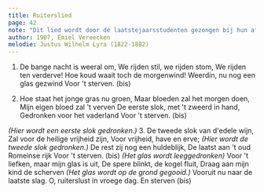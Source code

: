```yaml
---
title: Ruiterslied
page: 42
note: "Dit lied wordt door de laatstejaarsstudenten gezongen bij hun afscheid als actief clublid. Ze hebben een vol glas bij d hand, dat ze tijdens het lied in drie slokken ledigen. bijhet zingen van 'scherven' wordt het lege glas aan diggelen gegooid. Naar het Duitse 'Reiterlied', 1841, van Georg Herweg (1817-1875)"
author: 1907, Emiel Vereecken
melodie: Justus Wilhelm Lyra (1822-1882)
---
```


1. De bange nacht is weeral om,
We rijden stil, we rijden stom,
We rijden ten verderve!
Hoe koud waait toch de morgenwind!
Weerdin, nu nog een glas gezwind
Voor 't sterven. (bis)

2. Hoe staat het jonge gras nu groen,
Maar bloeden zal het morgen doen,
Mijn eigen bloed zal 't verven
De eerste slok, met 't zweerd in hand,
Gedronken voor het vaderland
Voor 't sterven. (bis)

_(Hier wordt een eerste slok gedronken.)_
3. De tweede slok van d'edele wijn,
Zal voor de heilige vrijheid zijn,
Voor vrijheid, have en erve;
_(Hier wordt de tweede slok gedronken.)_
De rest zij nog een huldeblijk,
De laatst aan 't oud Romeinse rijk
Voor 't sterven. (bis)
_(Het glas wordt leeggedronken)_
Voor 't liefken, maar mijn glas is uit,
De spere blinkt, de kogel fluit,
Draag aan mijn kind de scherven
_(Het glas wordt op de grond gegooid.)_
Vooruit nu naar de laatste slag.
O, ruiterslust in vroege dag.
En sterven (bis)